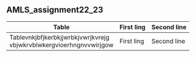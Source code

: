 ## AMLS_assignment22_23
| Table      | First ling    | Second line     |
|------------| ----------- | -----------|
| Tablevnkjbfjkerbkjjwrbkjvwrjkvrejg<br/>vbjwkrvblwkergvioerhngnvvwirjgow      | First ling    | Second line     |
